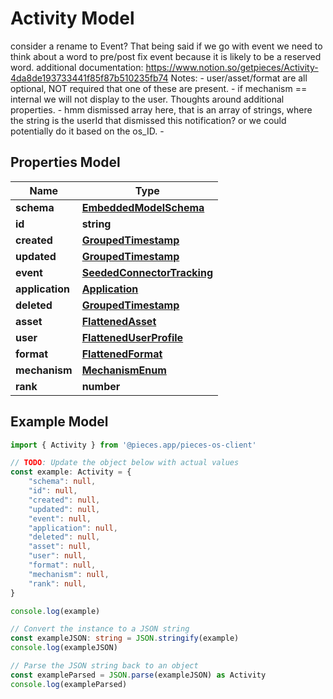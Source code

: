 
# Activity Model

consider a rename to Event? That being said if we go with event we need to think about a word to pre/post fix event because it is likely to be a reserved word.  additional documentation: https://www.notion.so/getpieces/Activity-4da8de193733441f85f87b510235fb74   Notes: - user/asset/format are all optional, NOT required that one of these are present. - if mechanism == internal we will not display to the user.  Thoughts around additional properties. - hmm dismissed array here, that is an array of strings, where the string is the userId that dismissed this notification? or we could potentially do it based on the os_ID. - 

## Properties Model

Name | Type
------------ | -------------
**schema** | [**EmbeddedModelSchema**](EmbeddedModelSchema)
**id** | **string**
**created** | [**GroupedTimestamp**](GroupedTimestamp)
**updated** | [**GroupedTimestamp**](GroupedTimestamp)
**event** | [**SeededConnectorTracking**](SeededConnectorTracking)
**application** | [**Application**](Application)
**deleted** | [**GroupedTimestamp**](GroupedTimestamp)
**asset** | [**FlattenedAsset**](FlattenedAsset)
**user** | [**FlattenedUserProfile**](FlattenedUserProfile)
**format** | [**FlattenedFormat**](FlattenedFormat)
**mechanism** | [**MechanismEnum**](MechanismEnum)
**rank** | **number**

## Example Model

```typescript
import { Activity } from '@pieces.app/pieces-os-client'

// TODO: Update the object below with actual values
const example: Activity = {
    "schema": null,
    "id": null,
    "created": null,
    "updated": null,
    "event": null,
    "application": null,
    "deleted": null,
    "asset": null,
    "user": null,
    "format": null,
    "mechanism": null,
    "rank": null,
}

console.log(example)

// Convert the instance to a JSON string
const exampleJSON: string = JSON.stringify(example)
console.log(exampleJSON)

// Parse the JSON string back to an object
const exampleParsed = JSON.parse(exampleJSON) as Activity
console.log(exampleParsed)
```


